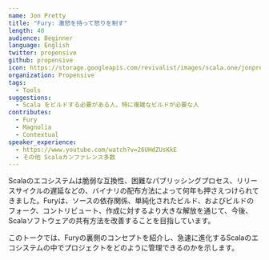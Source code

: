 ```yaml
---
name: Jon Pretty
title: "Fury: 激怒を持って怒りを制す"
length: 40
audience: Beginner
language: English
twitter: propensive
github: propensive
icon: https://storage.googleapis.com/revivalist/images/scala.one/jonpretty.jpg
organization: Propensive
tags:
  - Tools
suggestions:
  - Scala をビルドする必要がある人、特に複雑なビルドが必要な人
contributes:
  - Fury
  - Magnolia
  - Contextual
speaker_experience:
  - https://www.youtube.com/watch?v=26UHdZUsKkE
  - その他 Scalaカンファレンス多数
---
```

Scalaのエコシステムは脆弱な互換性、困難なパブリッシングプロセス、リリースサイクルの遅延などの、バイナリの配布方法によって何年も押さえつけられてきました。Furyは、ソースの依存関係、単純化されたビルド、およびビルドのフォーク、コントリビュート、作成に対するより大きな解放を通じて、今後、Scalaソフトウェアの共有方法を改善することを目指しています。

このトークでは、Furyの裏側のコンセプトを紹介し、急速に進化するScalaのエコシステムの中でプロジェクトをどのように管理できるのかを示します。
